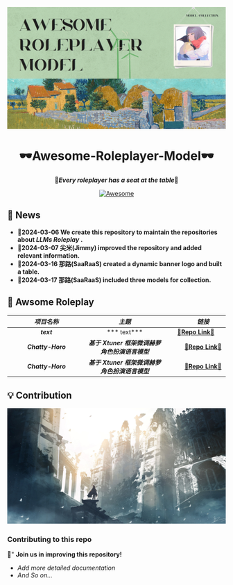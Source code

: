![alt text](image/img-1.gif)

<div align="center">

# 🕶**Awesome-Roleplayer-Model**🕶
🍿***Every roleplayer has a seat at the table***🍿

[![Awesome](https://cdn.rawgit.com/sindresorhus/awesome/d7305f38d29fed78fa85652e3a63e154dd8e8829/media/badge.svg)]() 

</div>



## 🍎 **News**

+ 🥯**2024-03-06 We create this repository to maintain the repositories about *LLMs Roleplay* .**
+ 🥯**2024-03-07 尖米(Jimmy) improved the repository and added relevant information.**
+ 🥯**2024-03-16 那路(SaaRaaS) created a dynamic banner logo and built a table.**
+ 🥯**2024-03-17 那路(SaaRaaS) included three models for collection.**



## 🎃 **Awsome Roleplay**

<div align="center">

|<div style="width: 125pt">***项目名称***</div>|<div style="width: 125pt">***主题***</div>|<div style="width: 125pt">***链接***</div>|
|:---:|:---:|:---:|
|<div style="width: 125pt">***text***</div>| <div style="width: 125pt">*** text***</div>|<div style="width: 100pt">[💙**Repo Link**💙](https://github.com/GuoYiFantastic/IMelodist)</div>|
|<div style="width: 125pt">***Chatty-Horo***</div>|<div style="width: 125pt">***基于 Xtuner 框架微调赫萝角色扮演语言模型***</div>|<div style="width: 125pt">[🍏**Repo Link**🍎](https://github.com/SaaRaaS-1300/InternLM_openNotebook)</div>|
|<div style="width: 125pt">***Chatty-Horo***</div>|<div style="width: 125pt">***基于 Xtuner 框架微调赫萝角色扮演语言模型***</div>|<div style="width: 125pt">[🍏**Repo Link**🍎](https://github.com/SaaRaaS-1300/InternLM_openNotebook)</div>|

</div>



## 💡 **Contribution**

![alt text](605962336394359965.jpg)

### **Contributing to this repo**

🤗" **Join us in improving this repository!** 
+ *Add more detailed documentation*
+ *And So on...*



